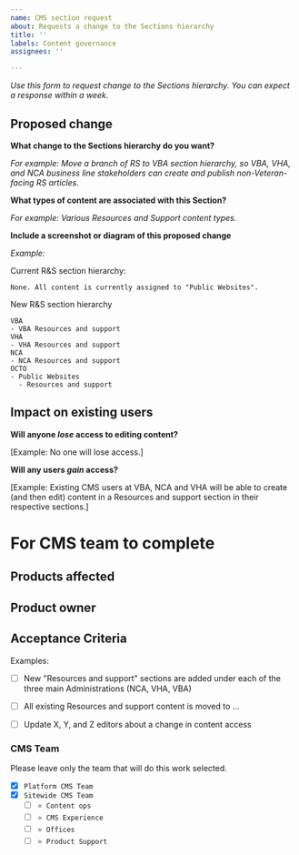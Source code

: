 ```yaml
---
name: CMS section request
about: Requests a change to the Sections hierarchy
title: ''
labels: Content governance
assignees: ''

---
```


_Use this form to request change to the Sections hierarchy. You can expect a response within a week._

## Proposed change

**What change to the Sections hierarchy do you want?** 

_For example: Move a branch of RS to VBA section hierarchy, so VBA, VHA, and NCA business line stakeholders can create and publish non-Veteran-facing RS articles._


**What types of content are associated with this Section?**

_For example: Various Resources and Support content types._

**Include a screenshot or diagram of this proposed change**

_Example:_

Current R&S section hierarchy:  

```
None. All content is currently assigned to "Public Websites". 
```

New R&S section hierarchy

```
VBA
- VBA Resources and support
VHA
- VHA Resources and support
NCA
- NCA Resources and support
OCTO 
- Public Websites
  - Resources and support
```



## Impact on existing users 

**Will anyone _lose_ access to editing content?**

[Example: No one will lose access.]

**Will any users _gain_ access?**

[Example: Existing CMS users at VBA, NCA and VHA will be able to create (and then edit) content in a Resources and support section in their respective sections.]


# For CMS team to complete 

## Products affected



## Product owner




## Acceptance Criteria

Examples: 
- [ ] New "Resources and support" sections are added under each of the three main Administrations (NCA, VHA, VBA)
- [ ] All existing Resources and support content is moved to ...
- [ ] Update X, Y, and Z editors about a change in content access




### CMS Team

Please leave only the team that will do this work selected.

- [x] `Platform CMS Team`
- [x] `Sitewide CMS Team`
  - [ ] `⭐️ Content ops`
  - [ ] `⭐️ CMS Experience`
  - [ ] `⭐️ Offices`
  - [ ] `⭐️ Product Support`
